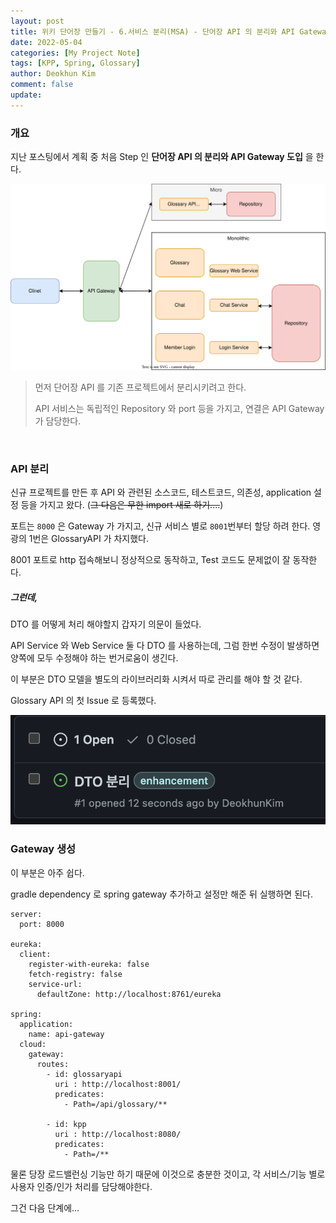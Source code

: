 ```yaml
---
layout: post
title: 위키 단어장 만들기 - 6.서비스 분리(MSA) - 단어장 API 의 분리와 API Gateway 도입
date: 2022-05-04
categories: [My Project Note]
tags: [KPP, Spring, Glossary]
author: Deokhun Kim
comment: false
update: 
---
```


### 개요
지난 포스팅에서 계획 중 처음 Step 인
**단어장 API 의 분리와 API Gateway 도입** 을 한다.

<img src="/assets/postimg/2022_05/msa-split-2.svg">

> 먼저 단어장 API 를 기존 프로젝트에서 분리시키려고 한다.
>
>API 서비스는 독립적인 Repository 와 port 등을 가지고, 연결은 API Gateway 가 담당한다.

<br/>

### API 분리
신규 프로젝트를 만든 후 API 와 관련된 소스코드, 테스트코드, 의존성, application 설정 등을 가지고 왔다.
(~~그 다음은 무한 import 새로 하기....~~)

포트는 `8000` 은 Gateway 가 가지고, 신규 서비스 별로 `8001`번부터 할당 하려 한다. 
영광의 1번은 GlossaryAPI 가 차지했다.

8001 포트로 http 접속해보니 정상적으로 동작하고, Test 코드도 문제없이 잘 동작한다.

##### **그런데,**
DTO 를 어떻게 처리 해야할지 갑자기 의문이 들었다.

API Service 와 Web Service 둘 다 DTO 를 사용하는데, 그럼 한번 수정이 발생하면 양쪽에 모두 수정해야 하는 번거로움이 생긴다.

이 부분은 DTO 모델을 별도의 라이브러리화 시켜서 따로 관리를 해야 할 것 같다.

Glossary API 의 첫 Issue 로 등록했다.

<img src="/assets/postimg/2022_05/github-issue.png">

<br/>

### Gateway 생성
이 부분은 아주 쉽다.

gradle dependency 로 spring gateway 추가하고 설정만 해준 뒤 실행하면 된다.

```
server:
  port: 8000

eureka:
  client:
    register-with-eureka: false
    fetch-registry: false
    service-url:
      defaultZone: http://localhost:8761/eureka

spring:
  application:
    name: api-gateway
  cloud:
    gateway:
      routes:
        - id: glossaryapi
          uri : http://localhost:8001/
          predicates:
            - Path=/api/glossary/**

        - id: kpp
          uri : http://localhost:8080/
          predicates:
            - Path=/**
```


물론 당장 로드밸런싱 기능만 하기 때문에 이것으로 충분한 것이고,
각 서비스/기능 별로 사용자 인증/인가 처리를 담당해야한다.

그건 다음 단계에...

<br/>
<br/>
<br/>
<br/>
<br/>
<br/>
<br/>

